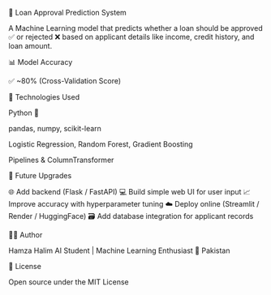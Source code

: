 🏡 Loan Approval Prediction System

A Machine Learning model that predicts whether a loan should be approved ✅ or rejected ❌ based on applicant details like income, credit history, and loan amount.

📊 Model Accuracy

✅ ~80% (Cross-Validation Score)

🧠 Technologies Used

Python 🐍

pandas, numpy, scikit-learn

Logistic Regression, Random Forest, Gradient Boosting

Pipelines & ColumnTransformer

🚀 Future Upgrades

🌐 Add backend (Flask / FastAPI)
💻 Build simple web UI for user input
📈 Improve accuracy with hyperparameter tuning
☁️ Deploy online (Streamlit / Render / HuggingFace)
🗃️ Add database integration for applicant records

👨‍💻 Author

Hamza Halim
AI Student | Machine Learning Enthusiast
📍 Pakistan

📜 License

Open source under the MIT License

